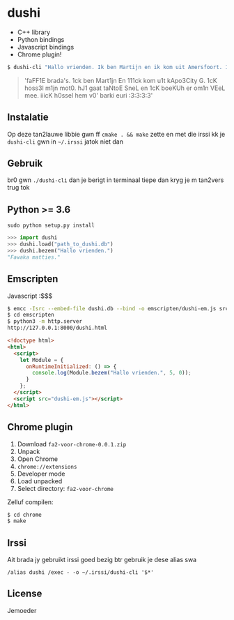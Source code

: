 # dushi

- C++ library
- Python bindings
- Javascript bindings
- Chrome plugin!

```bash
$ dushi-cli "Hallo vrienden. Ik ben Martijn en ik kom uit Amersfoort. Ik verkoop mijn scooter. Hij gaat heel snel en ik rij er veel mee. Ik verkoop hem voor 100 euro."
```

> 'faFF1E brada's. 1ck ben Mart1jn En 111ck kom u1t kApo3City G. 1cK hoss3l m1jn mot0. hJ1 gaat taNtoE SneL en 1cK boeKUh er om1n VEeL mee. iiicK h0ssel hem v0' barki euri :3:3:3:3'

## Instalatie

Op deze tan2lauwe libbie gwn ff `cmake . && make` zette en met die irssi kk je `dushi-cli` gwn in `~/.irssi` jatok niet dan

## Gebruik

br0 gwn `./dushi-cli` dan je berigt in terminaal tiepe dan kryg je m tan2vers trug tok

## Python >= 3.6

`sudo python setup.py install`

```python
>>> import dushi
>>> dushi.load("path_to_dushi.db")
>>> dushi.bezem("Hallo vrienden.")
"Fawaka matties."
```

## Emscripten

Javascript :$$$

```sh
$ emcc -Isrc --embed-file dushi.db --bind -o emscripten/dushi-em.js src/dushi.cpp src/dushi-em.cpp
$ cd emscripten
$ python3 -m http.server
http://127.0.0.1:8000/dushi.html
```

```html
<!doctype html>
<html>
  <script>
    let Module = {
      onRuntimeInitialized: () => {
        console.log(Module.bezem("Hallo vrienden.", 5, 0));
      }
    };
  </script>
  <script src="dushi-em.js"></script>
</html>
```

## Chrome plugin

1. Download `fa2-voor-chrome-0.0.1.zip`
2. Unpack
3. Open Chrome
4. `chrome://extensions`
5. Developer mode
6. Load unpacked
7. Select directory: `fa2-voor-chrome`

Zelluf compilen:

```bash
$ cd chrome
$ make
```

## Irssi

Ait brada jy gebruikt irssi goed bezig btr gebruik je dese alias swa

    /alias dushi /exec - -o ~/.irssi/dushi-cli '$*'
    
## License

Jemoeder